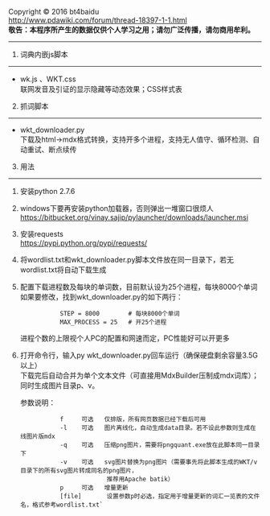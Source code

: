 Copyright &copy; 2016 bt4baidu  
http://www.pdawiki.com/forum/thread-18397-1-1.html  
**敬告：本程序所产生的数据仅供个人学习之用；请勿广泛传播，请勿商用牟利。**
***  
1. 词典内嵌js脚本
--------------------
* wk.js 、WKT.css  
联网发音及引证的显示隐藏等动态效果；CSS样式表
2. 抓词脚本
----------------
* wkt_downloader.py  
下载及html->mdx格式转换，支持开多个进程，支持无人值守、循环检测、自动重试、断点续传
3. 用法
----------------
1. 安装python 2.7.6
2. windows下要再安装python加载器，否则弹出一堆窗口很烦人  
https://bitbucket.org/vinay.sajip/pylauncher/downloads/launcher.msi
3. 安装requests  
https://pypi.python.org/pypi/requests/
4. 将wordlist.txt和wkt_downloader.py脚本文件放在同一目录下，若无wordlist.txt将自动下载生成
5. 配置下载进程数及每块的单词数，目前默认设为25个进程，每块8000个单词  
      如果要修改，找到wkt_downloader.py的如下两行：  
      
                  STEP = 8000        # 每块8000个单词
                  MAX_PROCESS = 25   # 开25个进程
      进程个数的上限视个人PC的配置和网速而定，PC性能好可以开更多  
6. 打开命令行，输入py wkt_downloader.py回车运行（确保硬盘剩余容量3.5G以上）  
下载完后自动合并为单个文本文件（可直接用MdxBuilder压制成mdx词库）；  
同时生成图片目录p、v。

      参数说明：
      
                  f 	可选   仅排版，所有网页数据已经下载后可用
                  -l	可选   图片离线化，自动生成data目录。若不设此参数则生成在线图片版mdx
                  -q	可选   压缩png图片，需要将pngquant.exe放在此脚本同一目录下
                  -v	可选   svg图片替换为png图片（需要事先将此脚本生成的WKT/v目录下的所有svg图片转成同名的png图片，
                               推荐用Apache batik）
                  p	    可选   增量更新
                  [file]       设置参数p时必选，指定用于增量更新的词汇一览表的文件名，格式参考wordlist.txt`
